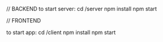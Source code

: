 // BACKEND
to start server:
cd /server
npm install
npm start

// FRONTEND

to start app:
cd /client
npm install
npm start
